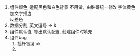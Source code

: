 1.  组件颜色, 适配黑色和白色背景  不用做，由胜哥统一修改
    字体黄色  
    加文字描边  
    反差色
2.  数据分割, 英文逗号 -> &
3.  组件默认值, 导出默认配置, 创建组件时填充
4.  组件bug
	1. 摇杆错误 ok
	2. 